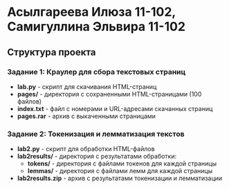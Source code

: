 # Асылгареева Илюза 11-102, Самигуллина Эльвира 11-102

## Структура проекта

### Задание 1: Краулер для сбора текстовых страниц
- **lab.py** - скрипт для скачивания HTML-страниц
- **pages/** - директория с сохраненными HTML-страницами (100 файлов)
- **index.txt** - файл с номерами и URL-адресами скачанных страниц
- **pages.rar** - архив с выкаченными страницами

### Задание 2: Токенизация и лемматизация текстов
- **lab2.py** - скрипт для обработки HTML-файлов
- **lab2results/** - директория с результатами обработки:
  - **tokens/** - директория с файлами токенов для каждой страницы
  - **lemmas/** - директория с файлами лемм для каждой страницы
- **lab2results.zip** - архив с результатами токенизации и лемматизации
